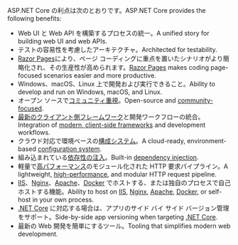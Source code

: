 <span data-ttu-id="5bea4-101">ASP.NET Core の利点は次のとおりです。</span><span class="sxs-lookup"><span data-stu-id="5bea4-101">ASP.NET Core provides the following benefits:</span></span>

* <span data-ttu-id="5bea4-102">Web UI と Web API を構築するプロセスの統一。</span><span class="sxs-lookup"><span data-stu-id="5bea4-102">A unified story for building web UI and web APIs.</span></span>
* <span data-ttu-id="5bea4-103">テストの容易性を考慮したアーキテクチャ。</span><span class="sxs-lookup"><span data-stu-id="5bea4-103">Architected for testability.</span></span>
* <span data-ttu-id="5bea4-104">[Razor Pages](xref:razor-pages/index)により、ページ コーディングに重点を置いたシナリオがより簡略化され、その生産性が高められます。</span><span class="sxs-lookup"><span data-stu-id="5bea4-104">[Razor Pages](xref:razor-pages/index) makes coding page-focused scenarios easier and more productive.</span></span>
* <span data-ttu-id="5bea4-105">Windows、macOS、Linux 上で開発および実行できること。</span><span class="sxs-lookup"><span data-stu-id="5bea4-105">Ability to develop and run on Windows, macOS, and Linux.</span></span>
* <span data-ttu-id="5bea4-106">オープン ソースで[コミュニティ重視](https://live.asp.net/)。</span><span class="sxs-lookup"><span data-stu-id="5bea4-106">Open-source and [community-focused](https://live.asp.net/).</span></span>
* <span data-ttu-id="5bea4-107">[最新のクライアント側フレームワーク](xref:blazor/index)と開発ワークフローの統合。</span><span class="sxs-lookup"><span data-stu-id="5bea4-107">Integration of [modern, client-side frameworks](xref:blazor/index) and development workflows.</span></span>
* <span data-ttu-id="5bea4-108">クラウド対応で環境ベースの[構成システム](xref:fundamentals/configuration/index)。</span><span class="sxs-lookup"><span data-stu-id="5bea4-108">A cloud-ready, environment-based [configuration system](xref:fundamentals/configuration/index).</span></span>
* <span data-ttu-id="5bea4-109">組み込まれている[依存性の注入](xref:fundamentals/dependency-injection)。</span><span class="sxs-lookup"><span data-stu-id="5bea4-109">Built-in [dependency injection](xref:fundamentals/dependency-injection).</span></span>
* <span data-ttu-id="5bea4-110">軽量で[高パフォーマンス](https://github.com/aspnet/benchmarks)のモジュール化された HTTP 要求パイプライン。</span><span class="sxs-lookup"><span data-stu-id="5bea4-110">A lightweight, [high-performance](https://github.com/aspnet/benchmarks), and modular HTTP request pipeline.</span></span>
* <span data-ttu-id="5bea4-111">[IIS](xref:host-and-deploy/iis/index)、[Nginx](xref:host-and-deploy/linux-nginx)、[Apache](xref:host-and-deploy/linux-apache)、[Docker](xref:host-and-deploy/docker/index) でホストする、または独自のプロセスで自己ホストする機能。</span><span class="sxs-lookup"><span data-stu-id="5bea4-111">Ability to host on [IIS](xref:host-and-deploy/iis/index), [Nginx](xref:host-and-deploy/linux-nginx), [Apache](xref:host-and-deploy/linux-apache), [Docker](xref:host-and-deploy/docker/index), or self-host in your own process.</span></span>
* <span data-ttu-id="5bea4-112">[.NET Core](/dotnet/articles/standard/choosing-core-framework-server) に対応する場合は、アプリのサイド バイ サイド バージョン管理をサポート。</span><span class="sxs-lookup"><span data-stu-id="5bea4-112">Side-by-side app versioning when targeting [.NET Core](/dotnet/articles/standard/choosing-core-framework-server).</span></span>
* <span data-ttu-id="5bea4-113">最新の Web 開発を簡単にするツール。</span><span class="sxs-lookup"><span data-stu-id="5bea4-113">Tooling that simplifies modern web development.</span></span>
